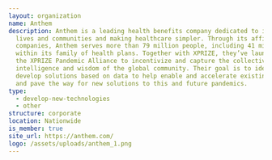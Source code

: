 ```yaml
---
layout: organization
name: Anthem
description: Anthem is a leading health benefits company dedicated to improving
  lives and communities and making healthcare simpler. Through its affiliated
  companies, Anthem serves more than 79 million people, including 41 million
  within its family of health plans. Together with XPRIZE, they’ve launched the
  the XPRIZE Pandemic Alliance to incentivize and capture the collective
  intelligence and wisdom of the global community. Their goal is to identify and
  develop solutions based on data to help enable and accelerate existing efforts
  and pave the way for new solutions to this and future pandemics.
type:
  - develop-new-technologies
  - other
structure: corporate
location: Nationwide
is_member: true
site_url: https://anthem.com/
logo: /assets/uploads/anthem_1.png
---
```

